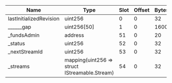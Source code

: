 | Name                    | Type                                          | Slot | Offset | Bytes | Contract                                     |
|-------------------------|-----------------------------------------------|------|--------|-------|----------------------------------------------|
| lastInitializedRevision | uint256                                       | 0    | 0      | 32    | flattened/mainnet.sol:AaveEcosystemReserveV2 |
| ______gap               | uint256[50]                                   | 1    | 0      | 1600  | flattened/mainnet.sol:AaveEcosystemReserveV2 |
| _fundsAdmin             | address                                       | 51   | 0      | 20    | flattened/mainnet.sol:AaveEcosystemReserveV2 |
| _status                 | uint256                                       | 52   | 0      | 32    | flattened/mainnet.sol:AaveEcosystemReserveV2 |
| _nextStreamId           | uint256                                       | 53   | 0      | 32    | flattened/mainnet.sol:AaveEcosystemReserveV2 |
| _streams                | mapping(uint256 => struct IStreamable.Stream) | 54   | 0      | 32    | flattened/mainnet.sol:AaveEcosystemReserveV2 |
